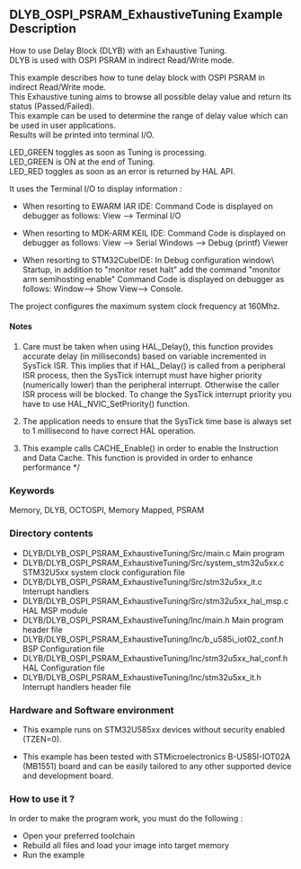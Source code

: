 ## <b>DLYB_OSPI_PSRAM_ExhaustiveTuning Example Description</b>


How to use Delay Block (DLYB) with an Exhaustive Tuning.  
DLYB is used with OSPI PSRAM in indirect Read/Write mode.

This example describes how to tune delay block with OSPI PSRAM in indirect Read/Write mode.  
This Exhaustive tuning aims to browse all possible delay value and return its status (Passed/Failed).  
This example can be used to determine the range of delay value which can be used in user applications.  
Results will be printed into terminal I/O.

LED_GREEN toggles as soon as Tuning is processing.  
LED_GREEN is ON at the end of Tuning.  
LED_RED toggles as soon as an error is returned by HAL API.

It uses the Terminal I/O to display information : 

 - When resorting to EWARM IAR IDE:
   Command Code is displayed on debugger as follows: View --> Terminal I/O

 - When resorting to MDK-ARM KEIL IDE:
   Command Code is displayed on debugger as follows: View --> Serial Windows --> Debug (printf) Viewer
 
 - When resorting to STM32CubeIDE:
   In Debug configuration window\ Startup, in addition to "monitor reset halt" add the command "monitor arm semihosting enable"
   Command Code is displayed on debugger as follows: Window--> Show View--> Console.
   
The project configures the maximum system clock frequency at 160Mhz.

#### <b>Notes</b>

 1. Care must be taken when using HAL_Delay(), this function provides accurate delay (in milliseconds)
    based on variable incremented in SysTick ISR. This implies that if HAL_Delay() is called from
    a peripheral ISR process, then the SysTick interrupt must have higher priority (numerically lower)
    than the peripheral interrupt. Otherwise the caller ISR process will be blocked.
    To change the SysTick interrupt priority you have to use HAL_NVIC_SetPriority() function.

 2. The application needs to ensure that the SysTick time base is always set to 1 millisecond
    to have correct HAL operation.

 3. This example calls CACHE_Enable() in order to enable the Instruction
    and Data Cache. This function is provided  in order to enhance performance */

### <b>Keywords</b>

Memory, DLYB, OCTOSPI, Memory Mapped, PSRAM

### <b>Directory contents</b>

  - DLYB/DLYB_OSPI_PSRAM_ExhaustiveTuning/Src/main.c                  Main program
  - DLYB/DLYB_OSPI_PSRAM_ExhaustiveTuning/Src/system_stm32u5xx.c      STM32U5xx system clock configuration file
  - DLYB/DLYB_OSPI_PSRAM_ExhaustiveTuning/Src/stm32u5xx_it.c          Interrupt handlers
  - DLYB/DLYB_OSPI_PSRAM_ExhaustiveTuning/Src/stm32u5xx_hal_msp.c     HAL MSP module
  - DLYB/DLYB_OSPI_PSRAM_ExhaustiveTuning/Inc/main.h                  Main program header file
  - DLYB/DLYB_OSPI_PSRAM_ExhaustiveTuning/Inc/b_u585i_iot02_conf.h    BSP Configuration file
  - DLYB/DLYB_OSPI_PSRAM_ExhaustiveTuning/Inc/stm32u5xx_hal_conf.h    HAL Configuration file
  - DLYB/DLYB_OSPI_PSRAM_ExhaustiveTuning/Inc/stm32u5xx_it.h          Interrupt handlers header file

### <b>Hardware and Software environment</b>

  - This example runs on STM32U585xx devices without security enabled (TZEN=0).

  - This example has been tested with STMicroelectronics B-U585I-IOT02A (MB1551)
    board and can be easily tailored to any other supported device
    and development board.

### <b>How to use it ?</b>

In order to make the program work, you must do the following :

 - Open your preferred toolchain
 - Rebuild all files and load your image into target memory
 - Run the example

